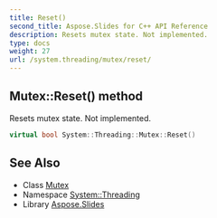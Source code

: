 ```yaml
---
title: Reset()
second_title: Aspose.Slides for C++ API Reference
description: Resets mutex state. Not implemented.
type: docs
weight: 27
url: /system.threading/mutex/reset/
---
```

## Mutex::Reset() method


Resets mutex state. Not implemented.

```cpp
virtual bool System::Threading::Mutex::Reset()
```

## See Also

* Class [Mutex](../)
* Namespace [System::Threading](../../)
* Library [Aspose.Slides](../../../)
